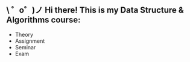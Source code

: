 \ ゜o゜)ノ Hi there! This is my Data Structure & Algorithms course:
-----------------------------------------------
 * Theory
 * Assignment
 * Seminar
 * Exam
